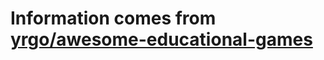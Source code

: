 # Information comes from [yrgo/awesome-educational-games](https://github.com/yrgo/awesome-educational-games)

